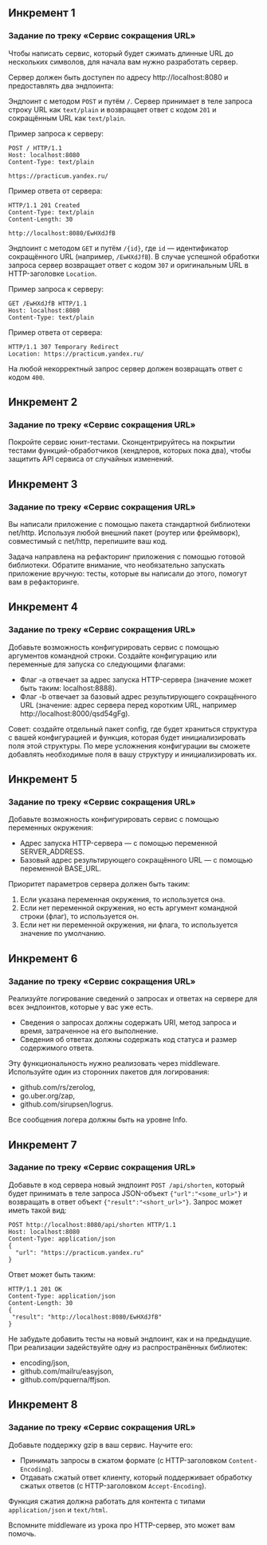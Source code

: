 ## Инкремент 1

### Задание по треку «Сервис сокращения URL»

Чтобы написать сервис, который будет сжимать длинные URL до нескольких
 символов, для начала вам нужно разработать сервер.

Сервер должен быть доступен по адресу http://localhost:8080 и предоставлять два эндпоинта:

Эндпоинт с методом `POST` и путём `/`. Сервер принимает в теле запроса строку URL как `text/plain` и возвращает ответ с кодом `201` и сокращённым URL как `text/plain`.

Пример запроса к серверу:

    POST / HTTP/1.1
    Host: localhost:8080
    Content-Type: text/plain

    https://practicum.yandex.ru/ 


Пример ответа от сервера:

    HTTP/1.1 201 Created
    Content-Type: text/plain
    Content-Length: 30

    http://localhost:8080/EwHXdJfB 


Эндпоинт с методом `GET` и путём `/{id}`, где `id` — идентификатор сокращённого URL (например, `/EwHXdJfB`). В случае успешной обработки запроса сервер возвращает ответ с кодом `307` и оригинальным URL в HTTP-заголовке `Location`.

Пример запроса к серверу:

    GET /EwHXdJfB HTTP/1.1
    Host: localhost:8080
    Content-Type: text/plain 

Пример ответа от сервера:

    HTTP/1.1 307 Temporary Redirect
    Location: https://practicum.yandex.ru/ 

На любой некорректный запрос сервер должен возвращать ответ с кодом `400`.

## Инкремент 2
### Задание по треку «Сервис сокращения URL»

Покройте сервис юнит-тестами. Сконцентрируйтесь на покрытии тестами 
функций-обработчиков (хендлеров, которых пока два), чтобы защитить API сервиса от случайных изменений.

## Инкремент 3
### Задание по треку «Сервис сокращения URL»

Вы написали приложение с помощью пакета стандартной библиотеки net/http.
Используя любой внешний пакет (роутер или фреймворк), 
совместимый с net/http, перепишите ваш код.

Задача направлена на рефакторинг приложения с помощью готовой библиотеки.
Обратите внимание, что необязательно запускать приложение вручную: тесты, которые вы написали до этого, помогут вам в рефакторинге.

## Инкремент 4
### Задание по треку «Сервис сокращения URL»
Добавьте возможность конфигурировать сервис с помощью аргументов командной строки.
Создайте конфигурацию или переменные для запуска со следующими флагами:

- Флаг -a отвечает за адрес запуска HTTP-сервера (значение может быть таким: localhost:8888).
- Флаг -b отвечает за базовый адрес результирующего сокращённого URL 
 (значение: адрес сервера перед коротким URL, например http://localhost:8000/qsd54gFg).

Совет: создайте отдельный пакет config, где будет храниться структура с вашей конфигурацией и функция, которая будет инициализировать поля этой структуры. По мере усложнения конфигурации вы сможете добавлять необходимые поля в вашу структуру и инициализировать их.


## Инкремент 5
### Задание по треку «Сервис сокращения URL»

Добавьте возможность конфигурировать сервис с помощью переменных окружения:

- Адрес запуска HTTP-сервера — с помощью переменной SERVER_ADDRESS.
- Базовый адрес результирующего сокращённого URL — с помощью переменной BASE_URL.

Приоритет параметров сервера должен быть таким:
1. Если указана переменная окружения, то используется она.
1. Если нет переменной окружения, но есть аргумент командной строки (флаг), то используется он.
1. Если нет ни переменной окружения, ни флага, то используется значение по умолчанию.


## Инкремент 6
### Задание по треку «Сервис сокращения URL»

Реализуйте логирование сведений о запросах и ответах на сервере для всех эндпоинтов, которые у вас уже есть. 

- Сведения о запросах должны содержать URI, метод запроса и время, затраченное на его выполнение.
- Сведения об ответах должны содержать код статуса и размер содержимого ответа.

Эту функциональность нужно реализовать через middleware. Используйте один из сторонних пакетов для логирования:

- github.com/rs/zerolog,
- go.uber.org/zap,
- github.com/sirupsen/logrus.

Все сообщения логера должны быть на уровне Info.

## Инкремент 7
### Задание по треку «Сервис сокращения URL»

Добавьте в код сервера новый эндпоинт `POST /api/shorten`, 
который будет принимать в теле запроса JSON-объект `{"url":"<some_url>"}` 
и возвращать в ответ объект `{"result":"<short_url>"}`.
Запрос может иметь такой вид:

```
POST http://localhost:8080/api/shorten HTTP/1.1
Host: localhost:8080
Content-Type: application/json
{
  "url": "https://practicum.yandex.ru"
} 
```

Ответ может быть таким:

```
HTTP/1.1 201 OK
Content-Type: application/json
Content-Length: 30
{
 "result": "http://localhost:8080/EwHXdJfB"
} 
```

Не забудьте добавить тесты на новый эндпоинт, как и на предыдущие.
При реализации задействуйте одну из распространённых библиотек:

- encoding/json,
- github.com/mailru/easyjson,
- github.com/pquerna/ffjson.


## Инкремент 8
### Задание по треку «Сервис сокращения URL»
Добавьте поддержку gzip в ваш сервис. Научите его:

- Принимать запросы в сжатом формате (с HTTP-заголовком `Content-Encoding`).
- Отдавать сжатый ответ клиенту, который поддерживает обработку сжатых ответов (с HTTP-заголовком `Accept-Encoding`).

Функция сжатия должна работать для контента с типами `application/json` и `text/html`.

Вспомните middleware из урока про HTTP-сервер, это может вам помочь.
